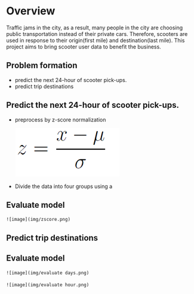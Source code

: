 # Overview
Traffic jams in the city, as a result, many people in the city are choosing public transportation instead of their private cars. Therefore, scooters are used in response to their origin(first mile) and destination(last mile). This project aims to bring scooter user data to benefit the business.

## Problem formation
- predict the next 24-hour of scooter pick-ups.
- predict trip destinations


## Predict the next 24-hour of scooter pick-ups.
- preprocess by z-score normalization

    ![image](img/zscore.png)

- Divide the data into four groups using a



## Evaluate model

    ![image](img/zscore.png)



## Predict trip destinations



## Evaluate model

    ![image](img/evaluate days.png)

    ![image](img/evaluate hour.png)